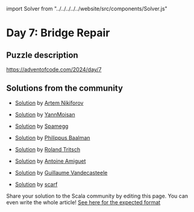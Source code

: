 import Solver from "../../../../../website/src/components/Solver.js"

# Day 7: Bridge Repair

## Puzzle description

https://adventofcode.com/2024/day/7

## Solutions from the community
- [Solution](https://github.com/nikiforo/aoc24/blob/main/src/main/scala/io/github/nikiforo/aoc24/D7T2.scala) by [Artem Nikiforov](https://github.com/nikiforo)

- [Solution](https://github.com/YannMoisan/advent-of-code/blob/master/2024/src/main/scala/Day7.scala) by [YannMoisan](https://github.com/YannMoisan)
- [Solution](https://github.com/spamegg1/aoc/blob/master/2024/07/07.worksheet.sc#L82) by [Spamegg](https://github.com/spamegg1/)
- [Solution](https://github.com/Philippus/adventofcode/blob/main/src/main/scala/adventofcode2024/Day07.scala) by [Philippus Baalman](https://github.com/philippus)
- [Solution](https://github.com/rolandtritsch/scala3-aoc-2024/blob/trunk/src/aoc2024/Day07.scala) by [Roland Tritsch](https://github.com/rolandtritsch)
- [Solution](https://github.com/aamiguet/advent-2024/blob/main/src/main/scala/ch/aamiguet/advent2024/Day7.scala) by [Antoine Amiguet](https://github.com/aamiguet)
- [Solution](https://github.com/guycastle/advent_of_code/blob/main/src/main/scala/aoc2024/day07/DaySeven.scala) by [Guillaume Vandecasteele](https://github.com/guycastle)
- [Solution](https://github.com/scarf005/aoc-scala/blob/main/2024/day07.scala) by [scarf](https://github.com/scarf005)

Share your solution to the Scala community by editing this page.
You can even write the whole article! [See here for the expected format](https://github.com/scalacenter/scala-advent-of-code/discussions/424)
